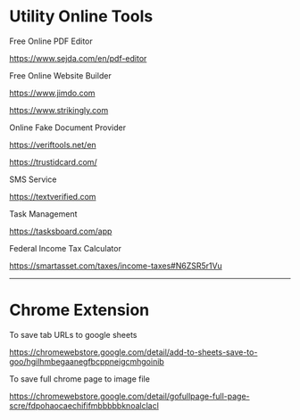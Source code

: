 # Utility Online Tools

Free Online PDF Editor

https://www.sejda.com/en/pdf-editor

Free Online Website Builder

https://www.jimdo.com

https://www.strikingly.com

Online Fake Document Provider

https://veriftools.net/en

https://trustidcard.com/

SMS Service

https://textverified.com

Task Management

https://tasksboard.com/app

Federal Income Tax Calculator

https://smartasset.com/taxes/income-taxes#N6ZSR5r1Vu

---

# Chrome Extension

To save tab URLs to google sheets

https://chromewebstore.google.com/detail/add-to-sheets-save-to-goo/hgilhmbegaanegfbcppneigcmhgoinib

To save full chrome page to image file

https://chromewebstore.google.com/detail/gofullpage-full-page-scre/fdpohaocaechififmbbbbbknoalclacl
